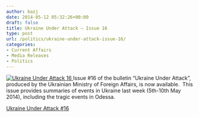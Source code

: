 ```yaml
---
author: bazj
date: 2014-05-12 05:32:26+00:00
draft: false
title: Ukraine Under Attack – Issue 16
type: post
url: /politics/ukraine-under-attack-issue-16/
categories:
- Current Affairs
- Media Releases
- Politics
---
```


[![Ukraine Under Attack 16](http://www.ozeukes.com/wp-content/uploads/2014/05/Ukraine-Under-Attack-16.jpg)
](http://www.ozeukes.com/wp-content/uploads/2014/05/Ukraine-Under-Attack-16.jpg)Issue #16 of the bulletin “Ukraine Under Attack”, produced by the Ukrainian Ministry of Foreign Affairs, is now available.  This issue provides summaries of events in Ukraine last week (5th-10th May 2014), including the tragic events in Odessa.

[Ukraine Under Attack #16](http://www.ozeukes.com/wp-content/uploads/2014/05/Ukraine-Under-Attack-16.pdf)
